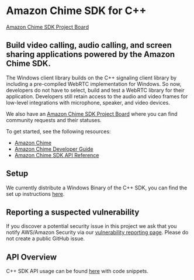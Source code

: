 # Amazon Chime SDK for C++
[Amazon Chime SDK Project Board](https://aws.github.io/amazon-chime-sdk-js/modules/projectboard.html)

## Build video calling, audio calling, and screen sharing applications powered by the Amazon Chime SDK.

The Windows client library builds on the C++ signaling client library by including a pre-compiled WebRTC implementation for Windows. So now, developers do not have to select, build and test a WebRTC library for their application. Developers still retain access to the audio and video frames for low-level integrations with microphone, speaker, and video devices.

We also have an [Amazon Chime SDK Project Board](https://aws.github.io/amazon-chime-sdk-js/modules/projectboard.html) where you can find community requests and their statuses.

To get started, see the following resources:

* [Amazon Chime](https://aws.amazon.com/chime)
* [Amazon Chime Developer Guide](https://docs.aws.amazon.com/chime/latest/dg/what-is-chime.html)
* [Amazon Chime SDK API Reference](http://docs.aws.amazon.com/chime/latest/APIReference/Welcome.html)

## Setup

We currently distribute a Windows Binary of the C++ SDK, you can find the set up instructions [here](guides/setup_windows.md).

## Reporting a suspected vulnerability

If you discover a potential security issue in this project we ask that you notify AWS/Amazon Security via our [vulnerability reporting page](https://aws.amazon.com/security/vulnerability-reporting/). Please do not create a public GitHub issue.

## API Overview

C++ SDK API usage can be found [here](guides/api_overview.md) with code snippets.
